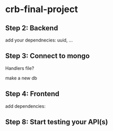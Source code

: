 # crb-final-project


## Step 2: Backend

add your dependnecies:  uuid, ...



## Step 3: Connect to mongo

Handlers file?

make a new db


## Step 4: Frontend

 
add dependencies: 



## Step 8: Start testing your API(s)





